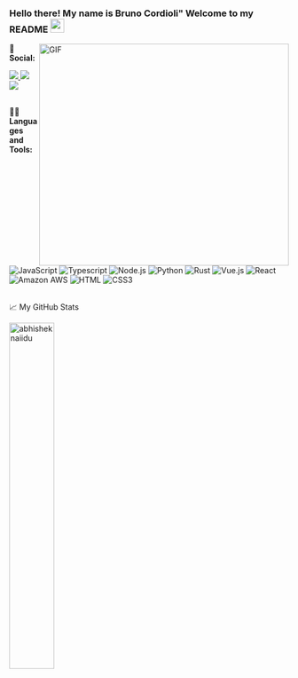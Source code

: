### Hello there! My name is Bruno Cordioli" Welcome to my README <img src="https://media.giphy.com/media/hvRJCLFzcasrR4ia7z/giphy.gif" width="25px">
<div>
  <img align="right" alt="GIF" src="https://media1.giphy.com/media/ZB51OifyX0fnOl3uc2/giphy.gif" width="450" height="400" />
 
  👨 **Social:** 
  
  <a href="https://www.linkedin.com/in/bruno-cordioli-machado-4b2a47180/">
    <img src="https://img.shields.io/badge/LinkedIn-0077B5?logo=linkedin&logoColor=white" />
  </a>
  <a href="https://www.codewars.com/users/brunocordioli072">
    <img src="https://img.shields.io/badge/Codewars-B1361E?logo=Codewars&logoColor=white" />
  </a>
  <a href="https://medium.com/@brunocordioli072">
    <img src="https://img.shields.io/badge/Medium-12100E?logo=medium&logoColor=white" />
  </a>
  <br><br>

  👨‍💻 **Languages and Tools:**
  <div>
    <img alt="JavaScript" src="https://img.shields.io/badge/JavaScript-F7DF1E.svg?logo=javascript&logoColor=black">
    <img alt="Typescript" src="https://img.shields.io/badge/TypeScript-007ACC?logo=typescript&logoColor=white">
    <img alt="Node.js" src="https://img.shields.io/badge/Node.js-43853D.svg?logo=node.js&logoColor=white">
    <img alt="Python" src="https://img.shields.io/badge/Python-14354C?logo=python&logoColor=white">
    <img alt="Rust" src="https://img.shields.io/badge/Rust-000000?logo=rust&logoColor=white">
    <img alt="Vue.js" src="https://img.shields.io/badge/Vue.js-35495E?logo=vue.js&logoColor=4FC08D"> 
    <img alt="React" src="https://img.shields.io/badge/React-20232A?logo=react&logoColor=61DAFB">
    <img alt="Amazon AWS" src="https://img.shields.io/badge/Amazon_AWS-232F3E?logo=amazon-aws&logoColor=white">
    <img alt="HTML" src="https://img.shields.io/badge/HTML5-E34F26?logo=html5&logoColor=white">
    <img alt="CSS3" src="https://img.shields.io/badge/CSS3-1572B6?logo=css3&logoColor=white">
  </div>
</div>
<br>
<p>📈 My GitHub Stats</p>
<img src="https://github-readme-stats.vercel.app/api?username=brunocordioli072&show_icons=true&theme=gotham" alt="abhisheknaiidu" width="40%" />

</details>
